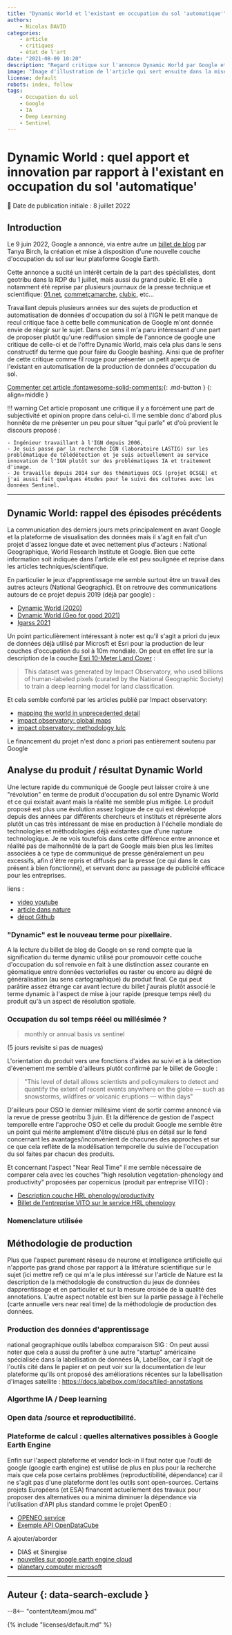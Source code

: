```yaml
---
title: "Dynamic World et l'existant en occupation du sol 'automatique'"
authors:
    - Nicolas DAVID
categories:
    - article
    - critiques
    - état de l'art
date: "2021-08-09 10:20"
description: "Regard critique sur l'annonce Dynamic World par Google et une revue de l'existant en occupation du sol 'automatiques'"
image: "Image d'illustration de l'article qui sert ensuite dans la mise en avant : réseaux sociaux, flux RSS..."
license: default
robots: index, follow
tags:
    - Occupation du sol
    - Google
    - IA
    - Deep Learning
    - Sentinel
---
```


# Dynamic World : quel apport et innovation par rapport à l'existant en occupation du sol 'automatique'

:calendar: Date de publication initiale : 8 juillet 2022

## Introduction

Le 9 juin 2022, Google a annoncé, via entre autre un [billet de blog]( https://blog.google/products/earth/dynamic-world-land-cover-data/) par Tanya Birch, la création et mise à disposition d'une nouvelle couche d'occupation du sol sur leur plateforme Google Earth. 

Cette annonce a sucité un intérêt certain de la part des spécialistes, dont geotribu dans la RDP du 1 juillet, mais aussi du grand public.
Et elle a notamment été reprise par plusieurs journaux de la presse technique et scientifique: 
[01.net](https://www.01net.com/actualites/google-des-outils-pour-voir-ce-qui-se-passe-sur-la-terre-en-temps-reel.html), 
[commetçamarche](https://www.commentcamarche.net/applis-sites/transports-cartes/25819-google-dynamic-world-l-etat-des-sols-en-quasi-temps-reel/), 
[clubic](https://www.clubic.com/pro/entreprises/google/actualite-426837-temps-reel-et-precision-a-10-metres-dynamic-world-de-google-montre-de-quoi-il-est-capable-.html), etc...


Travaillant depuis plusieurs années sur des sujets de production et automatisation de données d'occupation du sol à l'IGN le petit manque de recul critique face à cette belle communication de Google m'ont donnée envie de réagir sur le sujet. 
Dans ce sens il m'a paru intéressant d'une part de proposer plutôt qu'une rediffusion simple de l'annonce de google une critique de celle-ci et de l'offre Dynamic World, mais cela plus dans le sens constructif du terme que pour faire du Google bashing. Ainsi que de profiter de cette critique comme fil rouge pour présenter un petit aperçu de l'existant en automatisation de la production de données d'occupation du sol. 


[Commenter cet article :fontawesome-solid-comments:](#__comments){: .md-button }
{: align=middle }

!!! warning
    Cet article proposant une critique il y a forcément une part de subjectivité et opinion propre dans celui-ci. Il me semble donc d'abord plus honnête de me présenter un peu pour situer "qui parle" et d'où provient le discours proposé :

    - Ingénieur travaillant à l'IGN depuis 2006,
    - Je suis passé par la recherche IGN (laboratoire LASTIG) sur les problématique de télédétection et je suis actuellement au service innovation de l'IGN plutôt sur des problématiques IA et traitement d'image.
    - Je travaille depuis 2014 sur des thématiques OCS (projet OCSGE) et j'ai aussi fait quelques études pour le suivi des cultures avec les données Sentinel. 

----

## Dynamic World: rappel des épisodes précédents

La communication des derniers jours mets principalement en avant Google et la plateforme de visualisation des données mais il s'agit en fait d'un projet d'assez longue date et avec nettement plus d'acteurs : National Geographique, World Research Institute et Google. Bien que cette information soit indiquée dans l'article elle est peu soulignée et reprise dans les articles techniques/scientifique.

En particulier le jeux d'apprentissage me semble surtout être un travail des autres acteurs (National Geographic). Et on retrouve des communications autours de ce projet depuis 2019 (déjà par google) :
	
* [Dynamic World (2020)](https://www.youtube.com/watch?v=9NIjOJmK8Ws&list=PLLW-qoCMKQsze8jjRsfbXurFm3wUyOerb&index=14)	
* [Dynamic World (Geo for good 2021)](https://www.youtube.com/watch?v=XLvL2dk2noQ)	
* [Igarss 2021](https://www.semanticscholar.org/paper/Global-land-use-%2F-land-cover-with-Sentinel-2-and-Karra-Kontgis/0867e552c141208e6af89184fc61b9d0e494b965)

Un point particulièrement intéressant à noter est qu'il s'agit a priori du jeux de données déjà utilisé par Microsft et Esri pour la production de leur couches d'occupation du sol à 10m mondiale. On peut en effet lire sur la description de la couche [Esri 10-Meter Land Cover](https://planetarycomputer.microsoft.com/dataset/group/io-land-cover) :

> This dataset was generated by Impact Observatory, who used billions of human-labeled pixels (curated by the National Geographic Society)
> to train a deep learning model for land classification.

Et cela semble conforté par les articles publié par Impact observatory:

* [mapping the world in unprecedented detail](https://medium.com/impactobservatoryinc/mapping-the-world-in-unprecedented-detail-7c0513205b90)
* [impact observatory: global maps](https://www.impactobservatory.com/global_maps/)
* [impact observatory: methodology lulc](https://www.impactobservatory.com/static/lulc_methodology_accuracy-3185ee08cd6698d117c4848f7131ae09.pdf)

Le financement du projet n'est donc a priori pas entièrement soutenu par Google


## Analyse du produit / résultat Dynamic World
Une lecture rapide du communiqué de Google peut laisser croire à une "révolution" en terme de produit d'occupation du sol entre Dynamic World et ce qui existait avant mais la réalité me semble plus mitigée. Le produit proposé est plus une évolution assez logique de ce qui est développé depuis des années par différents chercheurs et instituts et réprésente alors plutôt un cas très intéressant de mise en production à l'échelle mondiale de technologies et méthodologies déjà existantes que d'une rupture technologique.
Je ne vois toutefois dans cette différence entre annonce et réalité pas de malhonnêté de la part de Google mais bien plus les limites associées à ce type de communiqué de presse généralement un peu excessifs, afin d'être repris et diffusés par la presse (ce qui dans le cas présent à bien fonctionné), et servant donc au passage de publicité efficace pour les entreprises.  

liens :

* [video youtube](https://www.youtube.com/watch?v=yfUXjwamepw)
* [article dans nature](https://doi.org/10.1038/s41597-022-01307-4)
* [dépot Github](https://github.com/google/dynamicworld)

### "Dynamic" est le nouveau terme pour pixellaire.
A la lecture du billet de blog de Google on se rend compte que la signification du terme dynamic utilisé pour promouvoir cette couche d'occupation du sol renvoie en fait à une distinction assez courante en géomatique entre données vectorielles ou raster ou encore au dégré de généralisation (au sens cartographique) du produit final.
Ce qui peut parâtire assez étrange car avant lecture du billet j'aurais plutôt associé le terme dynamic à l'aspect de mise à jour rapide (presque temps réel) du produit qu'à un aspect de résolution spatiale. 

### Occupation du sol temps rééel ou millésimée ? 

> monthly or annual basis vs sentinel 

(5 jours revisite si pas de nuages)

L'orientation du produit vers une fonctions d'aides au suivi et à la détection d'évenement me semble d'ailleurs plutôt confirmé par le billet de Google :

> "This level of detail allows scientists and policymakers to detect and quantify the extent of recent events anywhere on the globe — such as snowstorms,
> wildfires or volcanic eruptions — within days"

D'ailleurs pour OSO le dernier millésime vient de sortir comme annoncé via la revue de presse geotribu 3 juin. 
Et la différence de gestion de l'aspect temporelle entre l'approche OSO et celle du produit Google me semble être un point qui mérite amplement d'être discuté plus en détail sur le fond concernant les avantages/inconvénient de chacunes des approches et sur ce que cela reflète de la modélisation temporelle du suivie de l'occupation du sol faites par chacun des produits.

Et concernant l'aspect "Near Real Time" il me semble nécessaire de comparer cela avec les couches "high resolution vegetation-phenology and productivity" proposées par copernicus (produit par entreprise VITO) :

* [Description couche HRL phenology/productivity](https://land.copernicus.eu/pan-european/biophysical-parameters/high-resolution-vegetation-phenology-and-productivity)
* [Billet de l'entreprise VITO sur le service HRL phenology](https://remotesensing.vito.be/new-pan-european-high-resolution-service)

### Nomenclature utilisée

## Méthodologie de production 

Plus que l'aspect purement réseau de neurone et intelligence artificielle qui n'apporte pas grand chose par rapport à la littérature scientifique sur le sujet (ici mettre ref) ce qui m'a le plus intéressé sur l'article de Nature est la description de la méthodologie de construction du jeux de données dapprentissage et en particulier et sur la mesure croisée de la qualité des annotations. L'autre aspect notable est bien sur la partie passage à l'échelle (carte annuelle vers near real time) de la méthodologie de production des données.

### Production des données d'apprentissage 
national geographique
outils labelbox  comparaison SIG : On peut aussi noter que cela a aussi du profiter à une autre "startup" américaine spécialisée dans la labellisation de données IA, LabelBox, car il s'agit de l'outils cité dans le papier et on peut voir sur la documentation de leur plateforme qu'ils ont proposé des améliorations récentes sur la labellisation d'images satellite : https://docs.labelbox.com/docs/tiled-annotations

### Algorthme IA / Deep learning

### Open data /source et reproductibilité.

### Plateforme de calcul : quelles alternatives possibles à Google Earth Engine  
Enfin sur l'aspect plateforme et vendor lock-in il faut noter que l'outil de google (google earth engine) est utilisé de plus en plus pour la recherche mais que cela pose certains problèmes (reproductibilité, dépendance) car il ne s'agit pas d'une plateforme dont les outils sont open-sources. Certains projets Européens (et ESA) financent actuellement des travaux pour proposer des alternatives ou a minima diminuer la dépendance via l'utilisation d'API plus standard comme le projet OpenEO :

* [OPENEO service](https://openeo.cloud/)
* [Exemple API OpenDataCube](https://openeo.org/documentation/1.0/developers/backends/opendatacube.html)

A ajouter/aborder

* DIAS et Sinergise
* [nouvelles sur google earth engine cloud](https://blog.google/products/earth/introducing-earth-engine-for-governments-and-businesses/)
* [planetary computer microsoft](https://www.microsoft.com/en-us/ai/ai-for-good)

----

## Auteur {: data-search-exclude }

--8<-- "content/team/jmou.md"

{% include "licenses/default.md" %}
